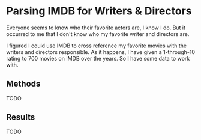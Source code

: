 # Parsing IMDB for Writers & Directors

Everyone seems to know who their favorite actors are, I know I do. But it occurred to me that I don't know who my favorite writer and directors are.

I figured I could use IMDB to cross reference my favorite movies with the writers and directors responsible. As it happens, I have given a 1-through-10 rating to 700 movies on IMDB over the years. So I have some data to work with.

## Methods

TODO

## Results

TODO
